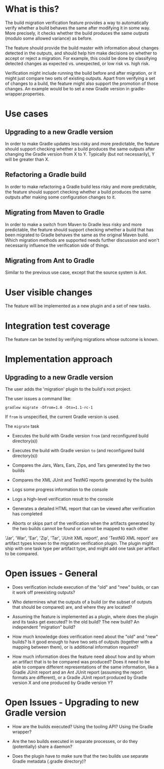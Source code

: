 # What is this?

The build migration verification feature provides a way to automatically verify whether a build behaves
the same after modifying it in some way. More precisely, it checks whether the build produces
the same _outputs_ (modulo some allowed variance) as before.

The feature should provide the build
master with information about changes detected in the outputs, and should help him make decisions
on whether to accept or reject a migration. For example, this could be done by classifying detected
changes as expected vs. unexpected, or low risk vs. high risk.

Verification might include running the build before and after migration, or it might just compare
two sets of existing outputs. Apart from verifying a set of changes to a build, the feature might
also support the promotion of those changes. An example would be to set a new Gradle version in
gradle-wrapper.properties.

# Use cases

## Upgrading to a new Gradle version

In order to make Gradle updates less risky and more predictable, the feature should support checking
whether a build produces the same outputs after changing the Gradle version from X to Y. Typically
(but not necessarily), Y will be greater than X.

## Refactoring a Gradle build

In order to make refactoring a Gradle build less risky and more predictable, the feature should support
checking whether a build produces the same outputs after making some configuration changes to it.

## Migrating from Maven to Gradle

In order to make a switch from Maven to Gradle less risky and more predictable, the feature should support
checking whether a build that has been migrated to Gradle behaves the same as the original Maven build.
Which migration methods are supported needs further discussion and won't necessarily influence the
verification side of things.

## Migrating from Ant to Gradle

Similar to the previous use case, except that the source system is Ant.

# User visible changes

The feature will be implemented as a new plugin and a set of new tasks.

# Integration test coverage

The feature can be tested by verifying migrations whose outcome is known.

# Implementation approach

## Upgrading to a new Gradle version

The user adds the 'migration' plugin to the build's root project.

The user issues a command like:

    gradlew migrate -Dfrom=1.0 -Dto=1.1-rc-1

If `from` is unspecified, the current Gradle version is used.

The `migrate` task

* Executes the build with Gradle version `from` (and reconfigured build directory(s))

* Executes the build with Gradle version `to` (and reconfigured build directory(s))

* Compares the Jars, Wars, Ears, Zips, and Tars generated by the two builds

* Compares the XML JUnit and TestNG reports generated by the builds

* Logs some progress information to the console

* Logs a high-level verification result to the console

* Generates a detailed HTML report that can be viewed after verification has completed

* Aborts or skips part of the verification when the artifacts generated by the two builds
cannot be found or cannot be mapped to each other

'Jar', 'War', 'Ear', 'Zip', 'Tar', 'JUnit XML report', and 'TestNG XML report' are artifact
types known to the migration verification plugin. The plugin might ship with one task type
per artifact type, and might add one task per artifact to be compared.

# Open issues - General

* Does verification include execution of the "old" and "new" builds, or can it work off preexisting outputs?

* Who determines what the outputs of a build (or the subset of outputs that should be compared) are, and where
they are located?

* Assuming the feature is implemented as a plugin, where does the plugin and its tasks get executed?
In the old build? The new build? An independent "migration" build?

* How much knowledge does verification need about the "old" and "new" builds? Is it good enough to have two
sets of outputs (together with a mapping between them), or is additional information required?

* How much information does the feature need about how and by whom an artifact that is to be compared was produced?
Does it need to be able to compare different representations of the same information, like a Gradle JUnit report and
an Ant JUnit report (assuming the report formats are different), or a Gradle JUnit report produced by Gradle version X
and one produced by Gradle version Y?

# Open Issues - Upgrading to new Gradle version

* How are the builds executed? Using the tooling API? Using the Gradle wrapper?

* Are the two builds executed in separate processes, or do they (potentially) share a daemon?

* Does the plugin have to make sure that the two builds use separate Gradle metadata (.gradle directory)?



